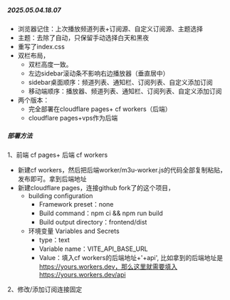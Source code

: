##### 2025.05.04.18.07
- 浏览器记住：上次播放频道列表+订阅源、自定义订阅源、主题选择
- 主题：去除了自动，只保留手动选择白天和黑夜
- 重写了index.css
- 双栏布局，
  - 双栏高度一致。
  - 左边sidebar滚动条不影响右边播放器（垂直居中）
  - sidebar桌面顺序：频道列表、通知栏、订阅列表、自定义添加订阅
  - 移动端顺序：播放器、频道列表、通知栏、订阅列表、自定义添加订阅
- 两个版本：
  - 完全部署在cloudflare pages+ cf workers（后端）
  - cloudflare pages+vps作为后端

##### 部署方法
1、前端 cf pages+ 后端 cf workers
- 新建cf workers，然后把后端worker/m3u-worker.js的代码全部复制粘贴，发布即可。拿到后端地址
- 新建cloudflare pages，连接github fork了的这个项目，
  - building configuration
    - Framework preset：none
    - Build command：npm ci && npm run build
    - Build output directory：frontend/dist
  - 环境变量 Variables and Secrets
    - type：text
    - Variable name：VITE_API_BASE_URL
    - Value：填入cf workers的后端地址+'+api', 比如拿到的后端地址是 https://yours.workers.dev，那么这里就需要填入https://yours.workers.dev/api
   
2、修改/添加订阅连接固定
